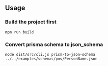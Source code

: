 ## Usage

### Build the project first

```
npm run build
```

### Convert prisma schema to json_schema

```
node dist/src/cli.js prism-to-json-schema  ../../examples/schemas/pos/PersonName.json
```
